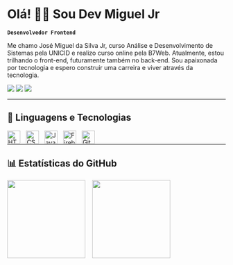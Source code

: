 # Olá! 👨‍💻 Sou Dev Miguel Jr 

**`Desenvolvedor Frontend`**

Me chamo José Miguel da Silva Jr, curso Análise e Desenvolvimento de Sistemas pela UNICID e realizo curso online pela B7Web. Atualmente, estou trilhando o front-end, futuramente também no back-end. Sou apaixonada por tecnologia e espero construir uma carreira e viver através da tecnologia.

<div> 
  <a href="https://www.linkedin.com/in/miguel-júnior-03048332a" target="_blank"><img src="https://img.shields.io/badge/-LinkedIn-%230077B5?style=for-the-badge&logo=linkedin&logoColor=white" target="_blank"></a> 
  <a href = "mailto:miguel.conta.jr@gmail.com"><img src="https://img.shields.io/badge/-Gmail-%23333?style=for-the-badge&logo=gmail&logoColor=white" target="_blank"></a>
  <a href="https://instagram.com/migueljr.py" target="_blank"><img src="https://img.shields.io/badge/-Instagram-%23E4405F?style=for-the-badge&logo=instagram&logoColor=white" target="_blank"></a>
</div>

---

## 🤖 Linguagens e Tecnologias

<img 
    align="left" 
    alt="HTML"
    title="HTML" 
    width="30px" 
    style="padding-right: 10px;" 
    src="https://cdn.jsdelivr.net/gh/devicons/devicon@latest/icons/html5/html5-original.svg" 
/>
<img 
    align="left" 
    alt="CSS" 
    title="CSS"
    width="30px" 
    style="padding-right: 10px;" 
    src="https://cdn.jsdelivr.net/gh/devicons/devicon@latest/icons/css3/css3-original.svg" 
/>
<img 
    align="left" 
    alt="JavaScript" 
    title="JavaScript"
    width="30px" 
    style="padding-right: 10px;" 
    src="https://cdn.jsdelivr.net/gh/devicons/devicon@latest/icons/javascript/javascript-original.svg" 
/>
<img 
    align="left" 
    alt="Firebase"
    title="Firebase" 
    width="30px" 
    style="padding-right: 10px;" 
    src="https://cdn.jsdelivr.net/gh/devicons/devicon@latest/icons/firebase/firebase-original-wordmark.svg" 
/>

<img 
    align="left" 
    alt="Git" 
    title="Git"
    width="30px" 
    style="padding-right: 10px;" 
    src="https://cdn.jsdelivr.net/gh/devicons/devicon@latest/icons/git/git-original.svg" 
/>
<br>

---

## 📊 Estatísticas do GitHub

<div align="left">
  <img height="180em" src="https://github-readme-stats.vercel.app/api?username=migueljrdev&show_icons=true&theme=radical&include_all_commits=true&count_private=true" />&nbsp;&nbsp;&nbsp;
  <img height="180em" src="https://github-readme-stats.vercel.app/api/top-langs/?username=migueljrdev&layout=compact&theme=radical" />
</div>

